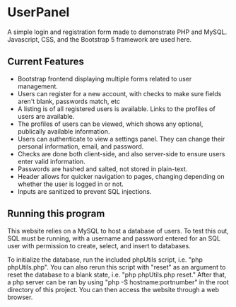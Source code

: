 # UserPanel
A simple login and registration form made to demonstrate PHP and MySQL. Javascript, CSS, and the Bootstrap 5 framework are used here. 

## Current Features
- Bootstrap frontend displaying multiple forms related to user management.
- Users can register for a new account, with checks to make sure fields aren't blank, passwords match, etc
- A listing is of all registered users is available. Links to the profiles of users are available.
- The profiles of users can be viewed, which shows any optional, publically available information.
- Users can authenticate to view a settings panel. They can change their personal information, email, and password.
- Checks are done both client-side, and also server-side to ensure users enter valid information.
- Passwords are hashed and salted, not stored in plain-text.
- Header allows for quicker navigation to pages, changing depending on whether the user is logged in or not.
- Inputs are sanitized to prevent SQL injections.

## Running this program
This website relies on a MySQL to host a database of users. To test this out, SQL must be running, with a username and password entered for an SQL user with permission to create, select, and insert to databases.

To initialize the database, run the included phpUtils script, i.e. "php phpUtils.php". You can also rerun this script with "reset" as an argument to reset the database to a blank state, i.e. "php phpUtils.php reset."
After that, a php server can be ran by using "php -S hostname:portnumber" in the root directory of this project. You can then access the website through a web browser.

